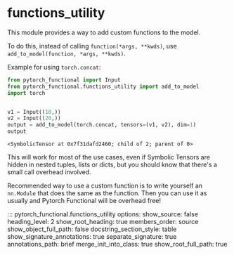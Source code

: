 # functions_utility

This module provides a way to add custom functions to the model.

To do this, instead of calling ``function(*args, **kwds)``, use ``add_to_model(function, *args, **kwds)``.

Example for using ``torch.concat``:

```python
from pytorch_functional import Input
from pytorch_functional.functions_utility import add_to_model
import torch


v1 = Input((10,))
v2 = Input((20,))
output = add_to_model(torch.concat, tensors=(v1, v2), dim=1)
output
```

```
<SymbolicTensor at 0x7f31dafd2460; child of 2; parent of 0>
```

This will work for most of the use cases, even if Symbolic Tensors 
are hidden in nested tuples, lists or dicts, but you should know that there's
a small call overhead involved.

Recommended way to use a custom function is to write yourself an ``nn.Module`` that does
the same as the function. Then you can use it as usually and Pytorch Functional will be overhead free!

::: pytorch_functional.functions_utility
    options:
        show_source: false
        heading_level: 2
        show_root_heading: true
        members_order: source
        show_object_full_path: false
        docstring_section_style: table
        show_signature_annotations: true
        separate_signature: true
        annotations_path: brief
        merge_init_into_class: true
        show_root_full_path: true
